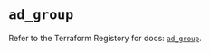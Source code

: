 # `ad_group`

Refer to the Terraform Registory for docs: [`ad_group`](https://www.terraform.io/docs/providers/ad/r/group).
